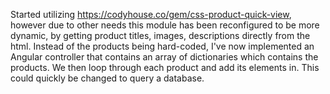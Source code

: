 Started utilizing https://codyhouse.co/gem/css-product-quick-view, however due to other needs this module has been reconfigured to be more dynamic, by getting product titles, images, descriptions directly from the html. Instead of the products being hard-coded, I've now implemented an Angular controller that contains an array of dictionaries which contains the products. We then loop through each product and add its elements in. This could quickly be changed to query a database.

